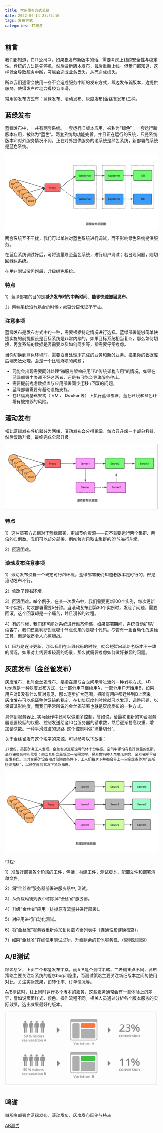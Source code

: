 ```yaml
---
title: 常用发布方式总结
date: 2022-06-14 23:23:16
tags: 发布方式
categories: IT概念
---
```


## 前言

我们都知道，在IT公司中，如果要发布新版本的话，需要考虑上线的安全性与稳定性。传统的方法是先停机，然后做新版本发布，最后重新上线。但我们都知道，这样做会导致服务中断，可能会造成业务丢失，从而造成损失。

所以我们通常会使用一些不会造成服务中断的发布方式，即边发布新版本，边提供服务，使得发布过程变得较为平滑。

常用的发布方式有：蓝绿发布、滚动发布、灰度发布(金丝雀发布)三种。

## 蓝绿发布

蓝绿发布中，一共有两套系统。一套运行旧版本应用，被称为“绿色”；一套运行新版本应用，被称为“蓝色”。两套系统均功能完善，并且正在运行的系统，只是系统版本和对外服务情况不同。正在对外提供服务的老系统是绿色系统，新部署的系统是蓝色系统。

![](https://raw.githubusercontent.com/ErYoung2/imgbed/master/2022/06/15-00-15-14-lanlv.png)

两套系统互不干扰，我们可以单独对蓝色系统进行调试，而不影响绿色系统提供服务。

在蓝色系统调试好后，可将流量导至蓝色系统，进行用户测试；若出现问题，则切回绿色系统。

在用户测试没问题后，升级绿色系统。

### 特点

1）蓝绿部署的目的是**减少发布时的中断时间**、**能够快速撤回发布**。

2）两套系统没有耦合的时候才能百分百保证不干扰。

### 注意事项

蓝绿发布是发布方式中的一种，需要根据特定情况进行选择。蓝绿部署能够简单快捷实施的前提假设是目标系统是非常内聚的，如果目标系统相当复杂，那么如何切换、两套系统的数据是否需要以及如何同步等，都需要仔细考虑。

当你切换到蓝色环境时，需要妥当处理未完成的业务和新的业务。如果你的数据库后端无法处理，会是一个比较麻烦的问题；

- 可能会出现需要同时处理“微服务架构应用”和“传统架构应用”的情况，如果在蓝绿部署中协调不好这两者，还是有可能会导致服务停止。
- 需要提前考虑数据库与应用部署同步迁移 /回滚的问题。
- 蓝绿部署需要有基础设施支持。
- 在非隔离基础架构（ VM 、 Docker 等）上执行蓝绿部署，蓝色环境和绿色环境有被摧毁的风险。

## 滚动发布

相比蓝绿发布将机器分为两拨，滚动发布会分得更细。每次只升级一小部分机器，然后滚动升级，最终完成全部升级。

![](https://raw.githubusercontent.com/ErYoung2/imgbed/master/2022/06/15-00-15-01-gundong.png)

### 特点

1）这种部署方式相对于蓝绿部署，更加节约资源——它不需要运行两个集群、两倍的实例数。我们可以部分部署，例如每次只取出集群的20%进行升级。

2）回滚困难。

### 滚动发布注意事项

1）滚动发布没有一个确定可行的环境。蓝绿部署我们知道老版本是可行的，但是滚动发布不行。

2）修改了现有环境。

3）回滚困难。举个例子，在某一次发布中，我们需要更新100个实例，每次更新10个实例，每次部署需要5分钟。当滚动发布到第80个实例时，发现了问题，需要回滚，这个回滚却是一个痛苦，并且漫长的过程。

4）有的时候，我们还可能对系统进行动态伸缩，如果部署期间，系统自动扩容/缩容了，我们还需判断到底哪个节点使用的是哪个代码。尽管有一些自动化的运维工具，但是依然令人心惊胆战。

5）因为是逐步更新，那么我们在上线代码的时候，就会短暂出现新老版本不一致的情况，如果对上线要求较高的场景，那么就需要考虑如何做好兼容的问题。 

## 灰度发布（金丝雀发布）

灰度发布，也叫金丝雀发布。是指在黑与白之间平滑过渡的一种发布方式。AB test就是一种灰度发布方式，让一部分用户继续用A，一部分用户开始用B，如果用户对B没有什么反对意见，那么逐步扩大范围，把所有用户都迁移到B上面来。灰度发布可以保证整体系统的稳定，在初始灰度的时候就可以发现、调整问题，以保证其影响度，而我们平常所说的金丝雀部署也就是灰度发布的一种方式。

具体到服务器上, 实际操作中还可以做更多控制，譬如说，给最初更新的10台服务器设置较低的权重、控制发送给这10台服务器的请求数，然后逐渐提高权重、增加请求数。一种平滑过渡的思路, 这个控制叫做“流量切分”。

关于金丝雀发布这个名字的来源，可以参考以下故事：

```
17世纪，英国矿井工人发现，金丝雀对瓦斯这种气体十分敏感。空气中哪怕有极其微量的瓦斯，金丝雀也会停止歌唱；而当瓦斯含量超过一定限度时，虽然鲁钝的人类毫无察觉，金丝雀却早已毒发身亡。当时在采矿设备相对简陋的条件下，工人们每次下井都会带上一只金丝雀作为“瓦斯检测指标”，以便在危险状况下紧急撤离。
```

![](https://raw.githubusercontent.com/ErYoung2/imgbed/master/2022/06/15-00-14-49-huidu.png)

过程:

1）准备好部署各个阶段的工件，包括：构建工件，测试脚本，配置文件和部署清单文件。

2）将“金丝雀”服务器部署进服务器中, 测试。

3）从负载均衡列表中移除掉“金丝雀”服务器。

4）升级“金丝雀”应用（排掉原有流量并进行部署）。

5）对应用进行自动化测试。

6）将“金丝雀”服务器重新添加到负载均衡列表中（连通性和健康检查）。

7）如果“金丝雀”在线使用测试成功，升级剩余的其他服务器。（否则就回滚）

## A/B测试

顾名思义，上面三个都是发布策略，而A/B是个测试策略。二者侧重点不同，发布策略主要关注新系统的程序bug和隐患，而测试策略主要关注新旧版本之间的使用对比，关注实际效果，如转化率、订单情况等。

A/B测试时，线上同时运行多个版本的服务，这些服务通常会有一些体验上的差异，譬如说页面样式、颜色、操作流程不同。相关人员通过分析各个版本服务的实际效果，选出效果最好的版本。

![](https://raw.githubusercontent.com/ErYoung2/imgbed/master/2022/06/15-00-14-35-ab.png)

## 鸣谢

[微服务部署之蓝绿发布、滚动发布、灰度发布区别与特点](https://www.cnblogs.com/Courage129/p/14498788.html)

[AB测试](https://zh.wikipedia.org/wiki/A/B%E6%B8%AC%E8%A9%A6)
